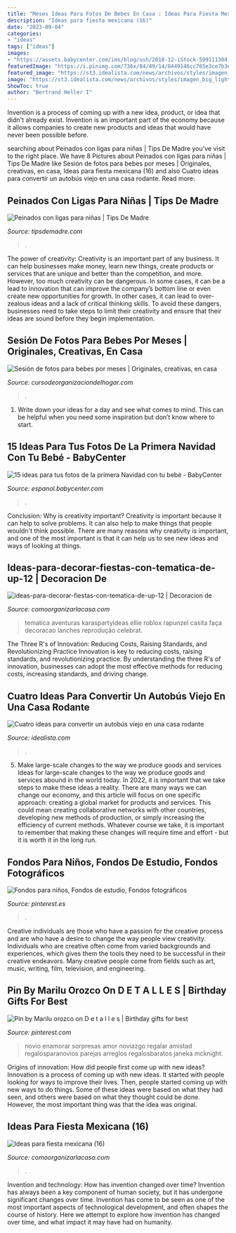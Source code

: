 ```yaml
---
title: "Meses Ideas Para Fotos De Bebes En Casa : Ideas Para Fiesta Mexicana (16)"
description: "Ideas para fiesta mexicana (16)"
date: "2023-09-04"
categories:
- "ideas"
tags: ["ideas"]
images:
- "https://assets.babycenter.com/ims/blog/ush/2018-12-iStock-599111304.jpg"
featuredImage: "https://i.pinimg.com/736x/84/49/14/8449146cc765e3ce7b3e186225395bce.jpg"
featured_image: "https://st3.idealista.com/news/archivos/styles/imagen_big_lightbox/public/2015-09/bus4-12.jpg?sv=zmeJxxbb&amp;itok=f3MAEuP9"
image: "https://st3.idealista.com/news/archivos/styles/imagen_big_lightbox/public/2015-09/bus4-12.jpg?sv=zmeJxxbb&amp;itok=f3MAEuP9"
ShowToc: true
author: "Bertrand Heller I"
---
```



Invention is a process of coming up with a new idea, product, or idea that didn't already exist. Invention is an important part of the economy because it allows companies to create new products and ideas that would have never been possible before.

	

		
searching about Peinados con ligas para niñas | Tips De Madre you've visit to the right place. We have 8 Pictures about Peinados con ligas para niñas | Tips De Madre like Sesión de fotos para bebes por meses | Originales, creativas, en casa, Ideas para fiesta mexicana (16) and also Cuatro ideas para convertir un autobús viejo en una casa rodante. Read more:
		
    
## Peinados Con Ligas Para Niñas | Tips De Madre

<img loading=lazy src="http://tipsdemadre.com/wp-content/uploads/2014/11/peinado-nina-14.jpg" onerror="this.onerror=null;this.src='https://tse3.mm.bing.net/th?id=OIP.USkbDuCyFCKAeTo49-BZOAHaHa&amp;pid=15.1';" alt="Peinados con ligas para niñas | Tips De Madre">

_Source: tipsdemadre.com_

>. 

	

The power of creativity:
Creativity is an important part of any business. It can help businesses make money, learn new things, create products or services that are unique and better than the competition, and more. However, too much creativity can be dangerous. In some cases, it can be a lead to innovation that can improve the company’s bottom line or even create new opportunities for growth. In other cases, it can lead to over-zealous ideas and a lack of critical thinking skills. To avoid these dangers, businesses need to take steps to limit their creativity and ensure that their ideas are sound before they begin implementation.

    
## Sesión De Fotos Para Bebes Por Meses | Originales, Creativas, En Casa

<img loading=lazy src="https://cursodeorganizaciondelhogar.com/wp-content/uploads/2017/08/ideas-para-la-fotografía-que-enmarca-los-primeros-doce-meses-del-bebe-8.jpg" onerror="this.onerror=null;this.src='https://tse2.mm.bing.net/th?id=OIP.3tui6diBMlBuU9AhaemKnAHaLV&amp;pid=15.1';" alt="Sesión de fotos para bebes por meses | Originales, creativas, en casa">

_Source: cursodeorganizaciondelhogar.com_

>. 

	

1. Write down your ideas for a day and see what comes to mind. This can be helpful when you need some inspiration but don’t know where to start.

    
## 15 Ideas Para Tus Fotos De La Primera Navidad Con Tu Bebé - BabyCenter

<img loading=lazy src="https://assets.babycenter.com/ims/blog/ush/2018-12-iStock-599111304.jpg" onerror="this.onerror=null;this.src='https://tse3.mm.bing.net/th?id=OIP.Qk1dfC96x3YtzG4I12ssKQHaE8&amp;pid=15.1';" alt="15 ideas para tus fotos de la primera Navidad con tu bebé - BabyCenter">

_Source: espanol.babycenter.com_

>. 

	

Conclusion: Why is creativity important?
Creativity is important because it can help to solve problems. It can also help to make things that people wouldn't think possible. There are many reasons why creativity is important, and one of the most important is that it can help us to see new ideas and ways of looking at things.

    
## Ideas-para-decorar-fiestas-con-tematica-de-up-12 | Decoracion De

<img loading=lazy src="http://comoorganizarlacasa.com/wp-content/uploads/2016/01/Ideas-para-decorar-fiestas-con-tematica-de-UP-12.jpg" onerror="this.onerror=null;this.src='https://tse4.mm.bing.net/th?id=OIP.oh5yRA0vS97cwR-Hwd80RwHaLH&amp;pid=15.1';" alt="ideas-para-decorar-fiestas-con-tematica-de-up-12 | Decoracion de">

_Source: comoorganizarlacasa.com_

>tematica aventuras karaspartyideas ellie roblox rapunzel casita faça decoracao lanches reprodução celebrat. 

	

The Three R's of Innovation: Reducing Costs, Raising Standards, and Revolutionizing Practice
Innovation is key to reducing costs, raising standards, and revolutionizing practice. By understanding the three R's of innovation, businesses can adopt the most effective methods for reducing costs, increasing standards, and driving change.

    
## Cuatro Ideas Para Convertir Un Autobús Viejo En Una Casa Rodante

<img loading=lazy src="https://st3.idealista.com/news/archivos/styles/imagen_big_lightbox/public/2015-09/bus4-12.jpg?sv=zmeJxxbb&amp;itok=f3MAEuP9" onerror="this.onerror=null;this.src='https://tse2.mm.bing.net/th?id=OIP.q-ORg2Kl9bNGEdudTQmB6AHaJ4&amp;pid=15.1';" alt="Cuatro ideas para convertir un autobús viejo en una casa rodante">

_Source: idealista.com_

>. 

	

5) Make large-scale changes to the way we produce goods and services
Ideas for large-scale changes to the way we produce goods and services abound in the world today. In 2022, it is important that we take steps to make these ideas a reality. There are many ways we can change our economy, and this article will focus on one specific approach: creating a global market for products and services. This could mean creating collaborative networks with other countries, developing new methods of production, or simply increasing the efficiency of current methods. Whatever course we take, it is important to remember that making these changes will require time and effort - but it is worth it in the long run.

    
## Fondos Para Niños, Fondos De Estudio, Fondos Fotográficos

<img loading=lazy src="https://i.pinimg.com/736x/84/49/14/8449146cc765e3ce7b3e186225395bce.jpg" onerror="this.onerror=null;this.src='https://tse3.mm.bing.net/th?id=OIP.0PBNoD9lJO4Uupaab6oEQQHaLH&amp;pid=15.1';" alt="Fondos para niños, Fondos de estudio, Fondos fotográficos">

_Source: pinterest.es_

>. 

	

Creative individuals are those who have a passion for the creative process and are who have a desire to change the way people view creativity. Individuals who are creative often come from varied backgrounds and experiences, which gives them the tools they need to be successful in their creative endeavors. Many creative people come from fields such as art, music, writing, film, television, and engineering.

    
## Pin By Marilu Orozco On D E T A L L E S | Birthday Gifts For Best

<img loading=lazy src="https://i.pinimg.com/736x/1e/81/8c/1e818c8377e9f662de5ab5666007b03d.jpg" onerror="this.onerror=null;this.src='https://tse4.mm.bing.net/th?id=OIP.gYs0L0FLEBqeAiTs_AAanAHaJ3&amp;pid=15.1';" alt="Pin by Marilu orozco on D e t a l l e s | Birthday gifts for best">

_Source: pinterest.com_

>novio enamorar sorpresas amor noviazgo regalar amistad regalosparanovios parejas arreglos regalosbaratos janeka mcknight. 

	

Origins of innovation: How did people first come up with new ideas?
Innovation is a process of coming up with new ideas. It started with people looking for ways to improve their lives. Then, people started coming up with new ways to do things. Some of these ideas were based on what they had seen, and others were based on what they thought could be done. However, the most important thing was that the idea was original.

    
## Ideas Para Fiesta Mexicana (16)

<img loading=lazy src="https://comoorganizarlacasa.com/wp-content/uploads/2016/08/Ideas-para-fiesta-mexicana-16.jpg" onerror="this.onerror=null;this.src='https://tse1.mm.bing.net/th?id=OIP.psMqKfXmSWiETlqDlkCIFQHaJ2&amp;pid=15.1';" alt="Ideas para fiesta mexicana (16)">

_Source: comoorganizarlacasa.com_

>. 

	

Invention and technology: How has invention changed over time?
Invention has always been a key component of human society, but it has undergone significant changes over time. Invention has come to be seen as one of the most important aspects of technological development, and often shapes the course of history. Here we attempt to explore how invention has changed over time, and what impact it may have had on humanity.

